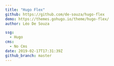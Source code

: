 ```yaml
---
title: "Hugo Flex"
github: https://github.com/de-souza/hugo-flex
demo: https://themes.gohugo.io/theme/hugo-flex/
author: Léo De Souza

ssg:
  - Hugo
cms:
  - No Cms
date: 2019-02-17T17:31:39Z
github_branch: master
---
```


